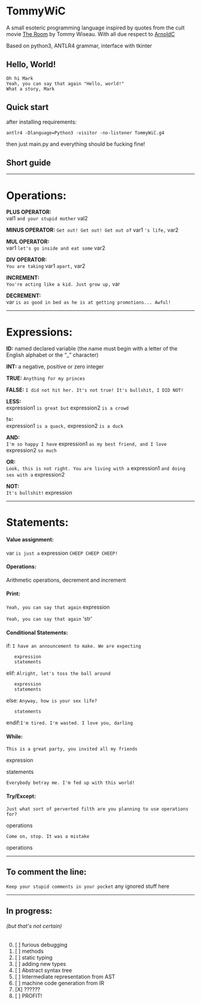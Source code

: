 # TommyWiC

A small esoteric programming language inspired by quotes from the cult movie [The Room](https://www.imdb.com/title/tt0368226/) by Tommy Wiseau.
With all due respect to [ArnoldC](https://github.com/lhartikk/ArnoldC)

Based on python3, ANTLR4 grammar, interface with tkinter 

## Hello, World!

    Oh hi Mark
    Yeah, you can say that again "Hello, world!"
    What a story, Mark

## Quick start
after installing requirements:

    antlr4 -Dlanguage=Python3 -visitor -no-listener TommyWiC.g4

then just main.py and everything should be fucking fine!


## Short guide

________________________________________________________________________________________________________________________
# Operations:


 **PLUS OPERATOR:**  
val1 `and your stupid mother` val2

 **MINUS OPERATOR:** 
`Get out! Get out! Get out of` var1 `'s life,` var2  

 **MUL OPERATOR:**   
var1 `let's go inside and eat some` var2    

 **DIV OPERATOR:**   
`You are taking` var1 `apart,` var2

 **INCREMENT:**      
`You're acting like a kid. Just grow up,` var

 **DECREMENT:**     
var `is as good in bed as he is at getting promotions... Awful!`

________________________________________________________________________________________________________________________
# Expressions:

 **ID:** 
named declared variable (the name must begin with a letter of the English alphabet or the “_” character)

 **INT:** 
a negative, positive or zero integer

 **TRUE:** 
`Anything for my princes`

 **FALSE:** 
`I did not hit her. It's not true! It's bullshit, I DID NOT!`

 **LESS:**  
expression1 `is great but` expression2 `is a crowd`

 **!=:**    
expression1 `is a quack,` expression2 `is a duck`

 **AND:**   
`I'm so happy I have` expression1 `as my best friend, and I love` expression2 `so much`

 **OR:**    
`Look, this is not right. You are living with a` expression1 `and doing sex with a` expression2
 
 **NOT:**   
`It's bullshit!` expression
________________________________________________________________________________________________________________________
# Statements:

#### Value assignment: 

var `is just a` expression `CHEEP CHEEP CHEEP! ` 

#### Operations:
Arithmetic operations, decrement and increment

#### Print:

`Yeah, you can say that again` expression 

`Yeah, you can say that again` 'str' 

#### Conditional Statements:

if:   `I have an announcement to make. We are expecting`

       expression 
       statements 
       
elif: `Alright, let's toss the ball around` 

       expression 
       statements 
       
else: `Anyway, how is your sex life?`

       statements 
       
endif:`I'm tired. I'm wasted. I love you, darling`

#### While:
`This is a great party, you invited all my friends`

expression 

statements

`Everybody betray me. I'm fed up with this world!`

#### Try/Except:
`Just what sort of perverted filth are you planning to use operations for?`

operations

`Come on, stop. It was a mistake`

operations
________________________________________________________________________________________________________________________
## To comment the line:

`Keep your stupid comments in your pocket` any ignored stuff here
________________________________________________________________________________________________________________________
## In progress:
###### (but that's not certain)

0. [ ] furious debugging
1. [ ] methods
2. [ ] static typing
3. [ ] adding new types
4. [ ] Abstract syntax tree
5. [ ] Intermediate representation from AST
6. [ ] machine code generation from IR
6. [X] ??????
7. [ ] PROFIT!
